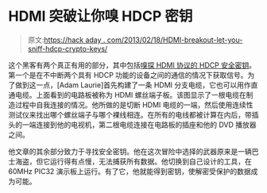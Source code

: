 # HDMI 突破让你嗅 HDCP 密钥

> 原文:[https://hack aday . com/2013/02/18/HDMI-breakout-let-you-sniff-hdcp-crypto-keys/](https://hackaday.com/2013/02/18/hdmi-breakout-lets-you-sniff-hdcp-crypto-keys/)

这个黑客有两个真正有用的部分，其中包括[嗅探 HDMI 协议的 HDCP 安全密钥](http://adamsblog.aperturelabs.com/2013/02/hdcp-is-dead-long-live-hdcp-peek-into.html)。第一个是在不中断两个具有 HDCP 功能的设备之间的通信的情况下获取信号。为了做到这一点，[Adam Laurie]首先构建了一条 HDMI 分支电缆，它也可以用作直通电缆。上面看到的电路板被称为 HDMI 螺丝端子板。该图显示了一根电缆在制造过程中自我连接的情况。他所做的是切断 HDMI 电缆的一端，然后使用连续性测试仪来找出哪个螺丝端子与哪个裸线相连。在所有的电线都被计算在内后，带插头的一端连接到他的电视机，第二根电缆连接在电路板的插座和他的 DVD 播放器之间。

他文章的其余部分致力于寻找安全密钥。他在这次冒险中选择的武器原来是一辆巴士海盗，但它运行得有点慢，无法捕获所有数据。他切换到自己设计的工具，在 60MHz PIC32 演示板上运行。有了它，他就能得到密钥，使解密受保护的数据成为可能。
